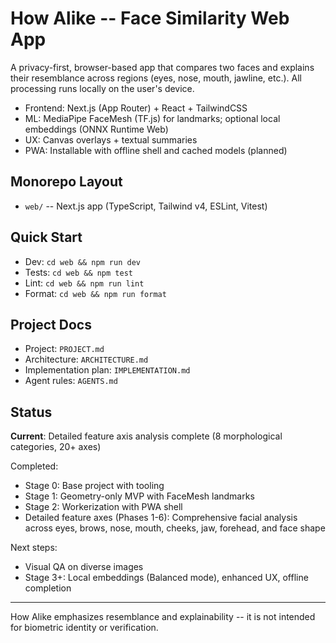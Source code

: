 ﻿# How Alike -- Face Similarity Web App

A privacy-first, browser-based app that compares two faces and explains their resemblance across regions (eyes, nose, mouth, jawline, etc.). All processing runs locally on the user's device.

- Frontend: Next.js (App Router) + React + TailwindCSS
- ML: MediaPipe FaceMesh (TF.js) for landmarks; optional local embeddings (ONNX Runtime Web)
- UX: Canvas overlays + textual summaries
- PWA: Installable with offline shell and cached models (planned)

## Monorepo Layout

- `web/` -- Next.js app (TypeScript, Tailwind v4, ESLint, Vitest)

## Quick Start

- Dev: `cd web && npm run dev`
- Tests: `cd web && npm test`
- Lint: `cd web && npm run lint`
- Format: `cd web && npm run format`

## Project Docs

- Project: `PROJECT.md`
- Architecture: `ARCHITECTURE.md`
- Implementation plan: `IMPLEMENTATION.md`
- Agent rules: `AGENTS.md`

## Status

**Current**: Detailed feature axis analysis complete (8 morphological categories, 20+ axes)

Completed:
- Stage 0: Base project with tooling
- Stage 1: Geometry-only MVP with FaceMesh landmarks
- Stage 2: Workerization with PWA shell
- Detailed feature axes (Phases 1-6): Comprehensive facial analysis across eyes, brows, nose, mouth, cheeks, jaw, forehead, and face shape

Next steps:
- Visual QA on diverse images
- Stage 3+: Local embeddings (Balanced mode), enhanced UX, offline completion

---

How Alike emphasizes resemblance and explainability -- it is not intended for biometric identity or verification.

